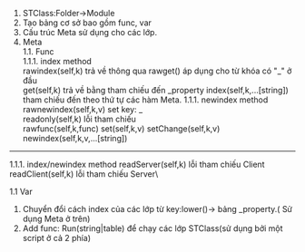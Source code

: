 1. STClass:Folder->Module
1. Tạo bảng cơ sở bao gồm func, var
1. Cấu trúc Meta sử dụng cho các lớp.
1. Meta\
1.1. Func\
1.1.1. index method\
rawindex(self,k) trả về thông qua rawget() áp dụng cho từ khóa có "\_" ở đầu\
get(self,k) trả về bằng tham chiếu đến \_property
index(self,k,...[string]) tham chiếu đến theo thứ tự các hàm Meta.
1.1.1. newindex method
rawnewindex(self,k,v) set key: _<key>\
readonly(self,k) lỗi tham chiếu\
rawfunc(self,k,func)
set(self,k,v)
setChange(self,k,v)
newindex(self,k,v,...[string])
---------------------------------

1.1.1. index/newindex method
readServer(self,k) lỗi tham chiếu Client\
readClient(self,k) lỗi tham chiếu Server\
  
1.1  Var
  

1. Chuyển đổi cách index của các lớp từ key:lower()-> bảng _property.( Sử dụng Meta ở trên)
1. Add func: Run(string|table) để chạy các lớp STClass(sử dụng bởi một script ở cả 2 phía)
